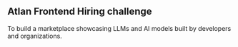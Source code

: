 ## Atlan Frontend Hiring challenge 

To build a marketplace showcasing LLMs and AI models built by developers and organizations. 
